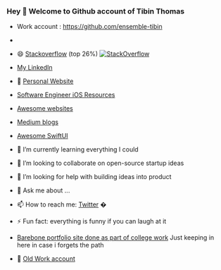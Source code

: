 

### Hey 👋 Welcome to Github account of Tibin Thomas  


<!-- **tibinthomas9/tibinthomas9** is a ✨ _special_ ✨ repository because its `README.md` (this file) appears on your GitHub profile.
Here are some ideas to get you started:  -->


- Work account : https://github.com/ensemble-tibin
- 

- 😄 [Stackoverflow](https://stackoverflow.com/users/8181347/tibin-thomas) (top 26%) [![StackOverflow](https://stackoverflow-badge.herokuapp.com/api/StackOverflowBadge/8181347)](https://stackoverflow.com/users/8181347/tibin-thomas)

 - [My LinkedIn](https://www.linkedin.com/in/tibinthomas9/)

- 🔭  [Personal Website](https://tibinthomas9.github.io/)  
- [Software Engineer iOS Resources](https://github.com/tibinthomas9/tibinthomas9/blob/master/_posts/Software%20Engineer%20iOS%20Resources.md)
- [Awesome websites](https://github.com/tibinthomas9/tibinthomas9/blob/master/_posts/2022-02-23-Awesome%20Websites.md)

- [Medium blogs](https://medium.com/@tibinmutholy)
- [Awesome SwiftUI](https://github.com/ygit/swiftui)
- 🌱 I’m currently learning everything I could
- 👯 I’m looking to collaborate on open-source startup ideas
- 🤔 I’m looking for help with building ideas into product
- 💬 Ask me about ...
- 📫 How to reach me: [Twitter](https://twitter.com/tibinT9) �
- ⚡ Fun fact: everything is funny if you can laugh at it
- [Barebone portfolio site done as part of college work](https://comp229assign01.herokuapp.com/aboutme) Just keeping in here in case i forgets the path
- 🔭  [Old Work account](https://github.com/experion-tibin) <p style="display: none;" align="left"> <img  hidden src="https://komarev.com/ghpvc/?username=tibinthomas9&label=Profile%20views&color=0e75b6&style=flat" alt="tibinthomas9"  style="display: none;"> </p>



